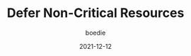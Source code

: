 ---
author: boedie
date: 2021-12-12
draft: true
publisher: perfplanet
tags:
  - performance
  - html
target_url: https://calendar.perfplanet.com/2021/defer-non-critical-resources/
title: Defer Non-Critical Resources
---